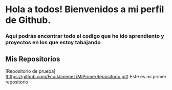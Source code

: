 # Hola a todos! Bienvenidos a mi perfil de Github.


### Aquí podrás encontrar todo el codigo que he ido aprendiento y proyectos en los que estoy tabajando

## Mis Repositorios
[Repositorio de prueba] (https://github.com/FcoJJimenez/MiPrimerRepositorio.git) Este es mi primer repositorio
